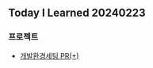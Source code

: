 Today I Learned 20240223
---

### 프로젝트

- [개발환경세팅 PR(+)](https://github.com/f-lab-edu/king-of-settlement/pull/1)
